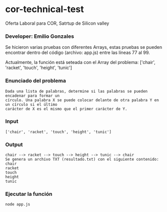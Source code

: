 # cor-technical-test
Oferta Laboral para COR, Satrtup de Silicon valley

### Developer: Emilio Gonzales

Se hicieron varias pruebas con diferentes Arrays, estas pruebas se pueden encontrar dentro del código (archivo: app.js) entre las líneas 77 al 99.

Actualmente, la función está seteada con el Array del problema: ['chair', 'racket', 'touch', 'height', 'tunic']

### Enunciado del problema
```
Dada una lista de palabras, determine si las palabras se pueden encadenar para formar un
círculo. Una palabra X se puede colocar delante de otra palabra Y en un círculo si el último
carácter de X es el mismo que el primer carácter de Y.
```

### Input
```
['chair', 'racket', 'touch', 'height', 'tunic']
```

### Output
```
chair --> racket --> touch --> height --> tunic --> chair
Se genera un archivo TXT (resultado.txt) con el siguiente contenido:
chair
racket
touch
height
tunic
```

### Ejecutar la función
```
node app.js
```